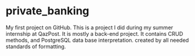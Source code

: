 # private_banking
My first project on GitHub.
This is a project I did during my summer internship at QazPost. It is mostly a back-end project. It contains CRUD methods, and PostgreSQL data base interpretation. created by all needed standards of formatting. 
